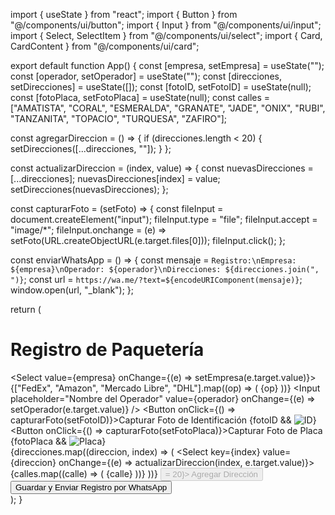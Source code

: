 import { useState } from "react";
import { Button } from "@/components/ui/button";
import { Input } from "@/components/ui/input";
import { Select, SelectItem } from "@/components/ui/select";
import { Card, CardContent } from "@/components/ui/card";

export default function App() {
  const [empresa, setEmpresa] = useState("");
  const [operador, setOperador] = useState("");
  const [direcciones, setDirecciones] = useState([]);
  const [fotoID, setFotoID] = useState(null);
  const [fotoPlaca, setFotoPlaca] = useState(null);
  const calles = ["AMATISTA", "CORAL", "ESMERALDA", "GRANATE", "JADE", "ONIX", "RUBI", "TANZANITA", "TOPACIO", "TURQUESA", "ZAFIRO"];

  const agregarDireccion = () => {
    if (direcciones.length < 20) {
      setDirecciones([...direcciones, ""]);
    }
  };

  const actualizarDireccion = (index, value) => {
    const nuevasDirecciones = [...direcciones];
    nuevasDirecciones[index] = value;
    setDirecciones(nuevasDirecciones);
  };

  const capturarFoto = (setFoto) => {
    const fileInput = document.createElement("input");
    fileInput.type = "file";
    fileInput.accept = "image/*";
    fileInput.onchange = (e) => setFoto(URL.createObjectURL(e.target.files[0]));
    fileInput.click();
  };

  const enviarWhatsApp = () => {
    const mensaje = `Registro:\nEmpresa: ${empresa}\nOperador: ${operador}\nDirecciones: ${direcciones.join(", ")}`;
    const url = `https://wa.me/?text=${encodeURIComponent(mensaje)}`;
    window.open(url, "_blank");
  };

  return (
    <div className="p-6 max-w-xl mx-auto space-y-4">
      <h1 className="text-xl font-bold">Registro de Paquetería</h1>
      <Select value={empresa} onChange={(e) => setEmpresa(e.target.value)}>
        {["FedEx", "Amazon", "Mercado Libre", "DHL"].map((op) => (
          <SelectItem key={op} value={op}>
            {op}
          </SelectItem>
        ))}
      </Select>
      <Input placeholder="Nombre del Operador" value={operador} onChange={(e) => setOperador(e.target.value)} />
      <Button onClick={() => capturarFoto(setFotoID)}>Capturar Foto de Identificación</Button>
      {fotoID && <img src={fotoID} alt="ID" className="w-24 h-24 mt-2" />}
      <Button onClick={() => capturarFoto(setFotoPlaca)}>Capturar Foto de Placa</Button>
      {fotoPlaca && <img src={fotoPlaca} alt="Placa" className="w-24 h-24 mt-2" />}
      <div>
        {direcciones.map((direccion, index) => (
          <Select key={index} value={direccion} onChange={(e) => actualizarDireccion(index, e.target.value)}>
            {calles.map((calle) => (
              <SelectItem key={calle} value={calle}>
                {calle}
              </SelectItem>
            ))}
          </Select>
        ))}
        <Button onClick={agregarDireccion} disabled={direcciones.length >= 20}>
          Agregar Dirección
        </Button>
      </div>
      <Button className="w-full" onClick={enviarWhatsApp}>Guardar y Enviar Registro por WhatsApp</Button>
    </div>
  );
}
